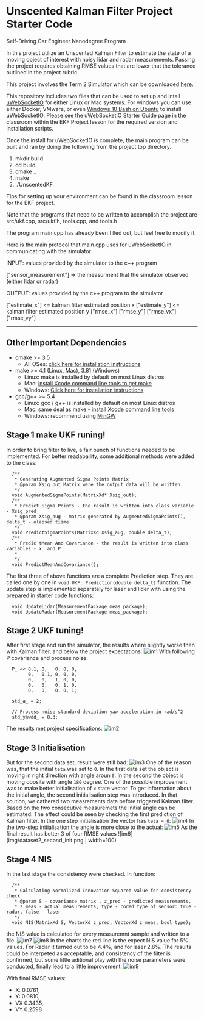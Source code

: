 # Unscented Kalman Filter Project Starter Code
Self-Driving Car Engineer Nanodegree Program

In this project utilize an Unscented Kalman Filter to estimate the state of a moving object of interest with noisy lidar and radar measurements. Passing the project requires obtaining RMSE values that are lower that the tolerance outlined in the project rubric. 

This project involves the Term 2 Simulator which can be downloaded [here](https://github.com/udacity/self-driving-car-sim/releases).

This repository includes two files that can be used to set up and intall [uWebSocketIO](https://github.com/uWebSockets/uWebSockets) for either Linux or Mac systems. For windows you can use either Docker, VMware, or even [Windows 10 Bash on Ubuntu](https://www.howtogeek.com/249966/how-to-install-and-use-the-linux-bash-shell-on-windows-10/) to install uWebSocketIO. Please see the uWebSocketIO Starter Guide page in the classroom within the EKF Project lesson for the required version and installation scripts.

Once the install for uWebSocketIO is complete, the main program can be built and ran by doing the following from the project top directory.

1. mkdir build
2. cd build
3. cmake ..
4. make
5. ./UnscentedKF

Tips for setting up your environment can be found in the classroom lesson for the EKF project.

Note that the programs that need to be written to accomplish the project are src/ukf.cpp, src/ukf.h, tools.cpp, and tools.h

The program main.cpp has already been filled out, but feel free to modify it.

Here is the main protocol that main.cpp uses for uWebSocketIO in communicating with the simulator.


INPUT: values provided by the simulator to the c++ program

["sensor_measurement"] => the measurment that the simulator observed (either lidar or radar)


OUTPUT: values provided by the c++ program to the simulator

["estimate_x"] <= kalman filter estimated position x
["estimate_y"] <= kalman filter estimated position y
["rmse_x"]
["rmse_y"]
["rmse_vx"]
["rmse_vy"]

---

## Other Important Dependencies
* cmake >= 3.5
  * All OSes: [click here for installation instructions](https://cmake.org/install/)
* make >= 4.1 (Linux, Mac), 3.81 (Windows)
  * Linux: make is installed by default on most Linux distros
  * Mac: [install Xcode command line tools to get make](https://developer.apple.com/xcode/features/)
  * Windows: [Click here for installation instructions](http://gnuwin32.sourceforge.net/packages/make.htm)
* gcc/g++ >= 5.4
  * Linux: gcc / g++ is installed by default on most Linux distros
  * Mac: same deal as make - [install Xcode command line tools](https://developer.apple.com/xcode/features/)
  * Windows: recommend using [MinGW](http://www.mingw.org/)

## Stage 1 make UKF runing!
In order to bring filter to live, a fair bunch of functions needed to be implemented. For better readabaility, some additional methods were added to the class:
```
  /**
   * Generating Augmented Sigma Points Matrix
   * @param Xsig_out Matrix were the output data will be written
   */
  void AugmentedSigmaPoints(MatrixXd* Xsig_out);
  /**
   * Predict Sigma Points - the result is written into class variable - Xsig_pred_
   * @param Xsig_aug - matrix generated by AugmentedSigmaPoints(), delta_t - elapsed tiime
   */
  void PredictSigmaPoints(MatrixXd Xsig_aug, double delta_t);
  /**
   * Predic tMean And Covariance - the result is written into class variables - x_ and P_
   * 
   */
  void PredictMeanAndCovariance();
```
The first three of above functions are a complete Prediction step. They are called one by one in ``void UKF::Prediction(double delta_t)`` function. The update step is implemented separately for laser and lider with using the prepared in starter code functions: 
```
  void UpdateLidar(MeasurementPackage meas_package);
  void UpdateRadar(MeasurementPackage meas_package);
  ```
  
## Stage 2 UKF tuning!
After first stage and run the simulator, the results where slightly worse then with Kalman filter, and below the project expectations:
![im1](img/first_result.png)
With following P covariance and process noise:
```
  P_ << 0.1, 0,   0, 0, 0,
        0,   0.1, 0, 0, 0,
        0,   0,   1, 0, 0,
        0,   0,   0, 1, 0,
        0,   0,   0, 0, 1;

  std_a_ = 2;

  // Process noise standard deviation yaw acceleration in rad/s^2
  std_yawdd_ = 0.3;
```
The results met project specifications:
![im2](img/dataset1_best.png)
## Stage 3 Initialisation
But for the second data set, result were still bad:
![im3](img/dataset2_default.png)
One of the reason was, that the initial ``teta`` was set to ``0``. In the first data set the object is moving in right direction with angle aroun ``0``. In the second the object is moving oposite with angle ``180`` degree. One of the possible improvement was to make better initialisation of ``x`` state vector. To get information about the initial angle, the second initialisation step was introduced. In that soution, we cathered two measrements data before triggered Kalman filter. Based on the two consecutive measuremets the initial angle can be estimated. The effect could be seen by checking the first prediction of Kalman filter. In the one step initialisation the vector has ``teta = 0``:
![im4](img/dataset2_x_default.png)
In the two-step initialisation the angle is more close to the actual:
![im5](img/dataset2_x_init.png)
As the final result has better 3 of four RMSE values
![im6](img/dataset2_second_init.png | width=100)
## Stage 4 NIS
In the last stage the consistency were checked. In function:
```
  /**
   * Calculating Normalized Innovation Squared value for consistency check
   * @param S - covariance matrix , z_pred - predicted measurements, 
   * z_meas - actual measurements, type - coded type of sensor: true - radar, false - laser
   */
  void NIS(MatrixXd S, VectorXd z_pred, VectorXd z_meas, bool type);
```
the NIS value is calculated for every measuremnt sample and written to a file.
![im7](img/Laser_2.8.png)
![im8](img/Radar_4.4.png)
In the charts the red line is the expect NIS value for 5% values. For Radar it turned out to be 4.4%, and for laser 2.8%.
The results could be interpeted as acceptable, and consistency of the filter is confirmed, but some little aditional play with the noise parameters were conducted, finally lead to a little improvement:
![im9](img/datase1_2.2_0.34_NIS_4.0_2.8.png)

With final RMSE values:
* X: 0.0761, 
* Y: 0.0810, 
* VX 0.3435, 
* VY 0.2598


